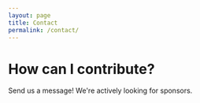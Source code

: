 ```yaml
---
layout: page
title: Contact
permalink: /contact/
---
```

# How can I contribute?
Send us a message! We're actively looking for sponsors. 
